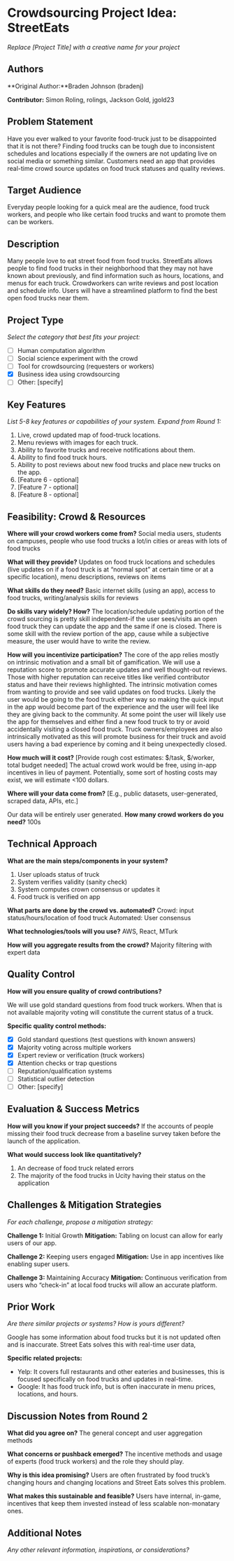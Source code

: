 # Crowdsourcing Project Idea: StreetEats

_Replace [Project Title] with a creative name for your project_

## Authors

**Original Author:**Braden Johnson (bradenj)

**Contributor:** Simon Roling, rolings, Jackson Gold, jgold23

## Problem Statement

Have you ever walked to your favorite food-truck just to be disappointed that it is not there? Finding food trucks can be tough due to inconsistent schedules and locations especially if the owners are not updating live on social media or something similar. Customers need an app that provides real-time crowd source updates on food truck statuses and quality reviews.

## Target Audience

Everyday people looking for a quick meal are the audience, food truck workers, and people who like certain food trucks and want to promote them can be workers.


## Description

Many people love to eat street food from food trucks. StreetEats allows people to find food trucks in their neighborhood that they may not have known about previously, and find information such as hours, locations, and menus for each truck. Crowdworkers can write reviews and post location and schedule info. Users will have a streamlined platform to find the best open food trucks near them.

## Project Type

_Select the category that best fits your project:_

- [ ] Human computation algorithm
- [ ] Social science experiment with the crowd
- [ ] Tool for crowdsourcing (requesters or workers)
- [X] Business idea using crowdsourcing
- [ ] Other: [specify]

## Key Features

_List 5-8 key features or capabilities of your system. Expand from Round 1:_
1. Live, crowd updated map of food-truck locations.
2. Menu reviews with images for each truck. 
3. Ability to favorite trucks and receive notifications about them.
4. Ability to find food truck hours.
5. Ability to post reviews about new food trucks and place new trucks on the app.
6. [Feature 6 - optional]
7. [Feature 7 - optional]
8. [Feature 8 - optional]

## Feasibility: Crowd & Resources

**Where will your crowd workers come from?**
Social media users, students on campuses, people who use food trucks a lot/in cities or areas with lots of food trucks

**What will they provide?**
Updates on food truck locations and schedules (live updates on if a food truck is at “normal spot” at certain time or at a specific location), menu descriptions, reviews on items

**What skills do they need?**
Basic internet skills (using an app), access to food trucks, writing/analysis skills for reviews

**Do skills vary widely? How?**
The location/schedule updating portion of the crowd sourcing is pretty skill independent-if the user sees/visits an open food truck they can update the app and the same if one is closed. There is some skill with the review portion of the app, cause while a subjective measure, the user would have to write the review.

**How will you incentivize participation?**
The core of the app relies mostly on intrinsic motivation and a small bit of gamification. We will use a reputation score to promote accurate updates and well thought-out reviews. Those with higher reputation can receive titles like verified contributor status and have their reviews highlighted. The intrinsic motivation comes from wanting to provide and see valid updates on food trucks. Likely the user would be going to the food truck either way so making the quick input in the app would become part of the experience and the user will feel like they are giving back to the community. At some point the user will likely use the app for themselves and either find a new food truck to try or avoid accidentally visiting a closed food truck. Truck owners/employees are also intrinsically motivated as this will promote business for their truck and avoid users having a bad experience by coming and it being unexpectedly closed.

**How much will it cost?**
[Provide rough cost estimates: $/task, $/worker, total budget needed]
The actual crowd work would be free, using in-app incentives in lieu of payment. Potentially, some sort of hosting costs may exist, we will estimate <100 dollars.

**Where will your data come from?**
[E.g., public datasets, user-generated, scraped data, APIs, etc.]

Our data will be entirely user generated.
**How many crowd workers do you need?**
100s

## Technical Approach

**What are the main steps/components in your system?**

1. User uploads status of truck
2. System verifies validity (sanity check)
3. System computes crown consensus or updates it
4. Food truck is verified on app

**What parts are done by the crowd vs. automated?**
Crowd: input status/hours/location of food truck
Automated: User consensus

**What technologies/tools will you use?**
AWS, React, MTurk

**How will you aggregate results from the crowd?**
Majority filtering with expert data

## Quality Control

**How will you ensure quality of crowd contributions?**

We will use gold standard questions from food truck workers. When that is not available majority voting will constitute the current status of a truck.

**Specific quality control methods:**
- [X] Gold standard questions (test questions with known answers)
- [X] Majority voting across multiple workers
- [X] Expert review or verification (truck workers)
- [X] Attention checks or trap questions
- [ ] Reputation/qualification systems
- [ ] Statistical outlier detection
- [ ] Other: [specify]

## Evaluation & Success Metrics

**How will you know if your project succeeds?**
If the accounts of people missing their food truck decrease from a baseline survey taken before the launch of the application. 

**What would success look like quantitatively?**
1. An decrease of food truck related errors
2. The majority of the food trucks in Ucity having their status on the application

## Challenges & Mitigation Strategies

_For each challenge, propose a mitigation strategy:_

**Challenge 1:** Initial Growth
**Mitigation:**  Tabling on locust can allow for early users of our app.

**Challenge 2:** Keeping users engaged
**Mitigation:** Use in app incentives like enabling super users.

**Challenge 3:** Maintaining Accuracy
**Mitigation:** Continuous verification from users who “check-in” at local food trucks will allow an accurate platform.

## Prior Work

_Are there similar projects or systems? How is yours different?_

Google has some information about food trucks but it is not updated often and is inaccurate. Street Eats solves this with real-time user data,

**Specific related projects:**
- Yelp: It covers full restaurants and other eateries and businesses, this is focused specifically on food trucks and updates in real-time.
- Google: It has food truck info, but is often inaccurate in menu prices, locations, and hours.

## Discussion Notes from Round 2

**What did you agree on?**
The general concept and user aggregation methods

**What concerns or pushback emerged?**
The incentive methods and usage of experts (food truck workers) and the role they should play.

**Why is this idea promising?**
Users are often frustrated by food truck’s changing hours and changing locations and Street Eats solves this problem. 

**What makes this sustainable and feasible?**
Users have internal, in-game, incentives that keep them invested instead of less scalable non-monatary ones. 

## Additional Notes

_Any other relevant information, inspirations, or considerations?_
